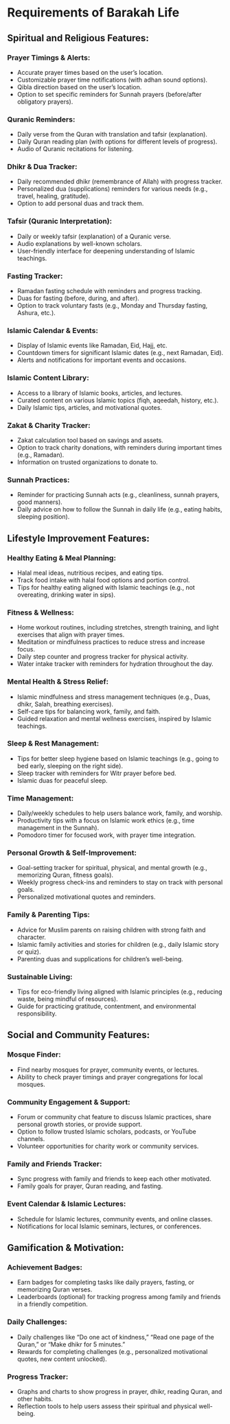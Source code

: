 # Requirements of Barakah Life

## Spiritual and Religious Features:

### Prayer Timings & Alerts:

- Accurate prayer times based on the user’s location.
- Customizable prayer time notifications (with adhan sound options).
- Qibla direction based on the user’s location.
- Option to set specific reminders for Sunnah prayers (before/after obligatory prayers).

### Quranic Reminders:
- Daily verse from the Quran with translation and tafsir (explanation).
- Daily Quran reading plan (with options for different levels of progress).
- Audio of Quranic recitations for listening.

### Dhikr & Dua Tracker:
- Daily recommended dhikr (remembrance of Allah) with progress tracker.
- Personalized dua (supplications) reminders for various needs (e.g., travel, healing, gratitude).
- Option to add personal duas and track them.

### Tafsir (Quranic Interpretation):
- Daily or weekly tafsir (explanation) of a Quranic verse.
- Audio explanations by well-known scholars.
- User-friendly interface for deepening understanding of Islamic teachings.

### Fasting Tracker:
- Ramadan fasting schedule with reminders and progress tracking.
- Duas for fasting (before, during, and after).
- Option to track voluntary fasts (e.g., Monday and Thursday fasting, Ashura, etc.).

### Islamic Calendar & Events:
- Display of Islamic events like Ramadan, Eid, Hajj, etc.
- Countdown timers for significant Islamic dates (e.g., next Ramadan, Eid).
- Alerts and notifications for important events and occasions.

### Islamic Content Library:
- Access to a library of Islamic books, articles, and lectures.
- Curated content on various Islamic topics (fiqh, aqeedah, history, etc.).
- Daily Islamic tips, articles, and motivational quotes.

### Zakat & Charity Tracker:
- Zakat calculation tool based on savings and assets.
- Option to track charity donations, with reminders during important times (e.g., Ramadan).
- Information on trusted organizations to donate to.

### Sunnah Practices:
- Reminder for practicing Sunnah acts (e.g., cleanliness, sunnah prayers, good manners).
- Daily advice on how to follow the Sunnah in daily life (e.g., eating habits, sleeping position).

## Lifestyle Improvement Features:

### Healthy Eating & Meal Planning:
- Halal meal ideas, nutritious recipes, and eating tips.
- Track food intake with halal food options and portion control.
- Tips for healthy eating aligned with Islamic teachings (e.g., not overeating, drinking water in sips).

### Fitness & Wellness:
- Home workout routines, including stretches, strength training, and light exercises that align with prayer times.
- Meditation or mindfulness practices to reduce stress and increase focus.
- Daily step counter and progress tracker for physical activity.
- Water intake tracker with reminders for hydration throughout the day.

### Mental Health & Stress Relief:
- Islamic mindfulness and stress management techniques (e.g., Duas, dhikr, Salah, breathing exercises).
- Self-care tips for balancing work, family, and faith.
- Guided relaxation and mental wellness exercises, inspired by Islamic teachings.

### Sleep & Rest Management:
- Tips for better sleep hygiene based on Islamic teachings (e.g., going to bed early, sleeping on the right side).
- Sleep tracker with reminders for Witr prayer before bed.
- Islamic duas for peaceful sleep.

### Time Management:
- Daily/weekly schedules to help users balance work, family, and worship.
- Productivity tips with a focus on Islamic work ethics (e.g., time management in the Sunnah).
- Pomodoro timer for focused work, with prayer time integration.

### Personal Growth & Self-Improvement:
- Goal-setting tracker for spiritual, physical, and mental growth (e.g., memorizing Quran, fitness goals).
- Weekly progress check-ins and reminders to stay on track with personal goals.
- Personalized motivational quotes and reminders.

### Family & Parenting Tips:
- Advice for Muslim parents on raising children with strong faith and character.
- Islamic family activities and stories for children (e.g., daily Islamic story or quiz).
- Parenting duas and supplications for children’s well-being.

### Sustainable Living:
- Tips for eco-friendly living aligned with Islamic principles (e.g., reducing waste, being mindful of resources).
- Guide for practicing gratitude, contentment, and environmental responsibility.

## Social and Community Features:

### Mosque Finder:
- Find nearby mosques for prayer, community events, or lectures.
- Ability to check prayer timings and prayer congregations for local mosques.

### Community Engagement & Support:
- Forum or community chat feature to discuss Islamic practices, share personal growth stories, or provide support.
- Option to follow trusted Islamic scholars, podcasts, or YouTube channels.
- Volunteer opportunities for charity work or community services.

### Family and Friends Tracker:
- Sync progress with family and friends to keep each other motivated.
- Family goals for prayer, Quran reading, and fasting.

### Event Calendar & Islamic Lectures:
- Schedule for Islamic lectures, community events, and online classes.
- Notifications for local Islamic seminars, lectures, or conferences.

## Gamification & Motivation:

### Achievement Badges:
- Earn badges for completing tasks like daily prayers, fasting, or memorizing Quran verses.
- Leaderboards (optional) for tracking progress among family and friends in a friendly competition.

### Daily Challenges:
- Daily challenges like “Do one act of kindness,” “Read one page of the Quran,” or “Make dhikr for 5 minutes.”
- Rewards for completing challenges (e.g., personalized motivational quotes, new content unlocked).

### Progress Tracker:
- Graphs and charts to show progress in prayer, dhikr, reading Quran, and other habits.
- Reflection tools to help users assess their spiritual and physical well-being.
